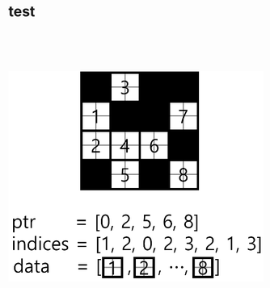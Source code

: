 # test




# <p align="center"><img scr=tile_sparse_encoding.png></p>

![Alt](./tile_sparse_encoding.png "Title")
